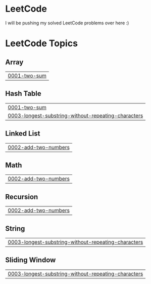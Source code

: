 # LeetCode
I will be pushing my solved LeetCode problems over here :)

<!---LeetCode Topics Start-->
# LeetCode Topics
## Array
|  |
| ------- |
| [0001-two-sum](https://github.com/luffy-2606/LeetCode/tree/master/0001-two-sum) |
## Hash Table
|  |
| ------- |
| [0001-two-sum](https://github.com/luffy-2606/LeetCode/tree/master/0001-two-sum) |
| [0003-longest-substring-without-repeating-characters](https://github.com/luffy-2606/LeetCode/tree/master/0003-longest-substring-without-repeating-characters) |
## Linked List
|  |
| ------- |
| [0002-add-two-numbers](https://github.com/luffy-2606/LeetCode/tree/master/0002-add-two-numbers) |
## Math
|  |
| ------- |
| [0002-add-two-numbers](https://github.com/luffy-2606/LeetCode/tree/master/0002-add-two-numbers) |
## Recursion
|  |
| ------- |
| [0002-add-two-numbers](https://github.com/luffy-2606/LeetCode/tree/master/0002-add-two-numbers) |
## String
|  |
| ------- |
| [0003-longest-substring-without-repeating-characters](https://github.com/luffy-2606/LeetCode/tree/master/0003-longest-substring-without-repeating-characters) |
## Sliding Window
|  |
| ------- |
| [0003-longest-substring-without-repeating-characters](https://github.com/luffy-2606/LeetCode/tree/master/0003-longest-substring-without-repeating-characters) |
<!---LeetCode Topics End-->